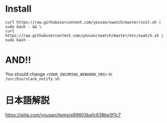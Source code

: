 # Install
```shellscript
curl https://raw.githubusercontent.com/yousan/swatch/master/init.sh | sudo bash - && \
curl https://raw.githubusercontent.com/yousan/swatch/master/etc/swatch.sh | sudo bash -
```

# AND!! 
You should change `<YOUR_INCOMING_WEBHOOK_URI>` in `/usr/bin/slack_notify.sh`


# 日本語解説
https://qiita.com/yousan/items/e89603ba1c638be5f1c7
